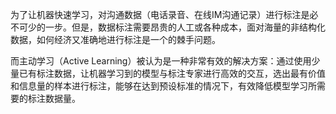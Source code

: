 

<!--
 * @version:
 * @Author:  StevenJokess https://github.com/StevenJokess
 * @Date: 2020-12-03 19:46:14
 * @LastEditors:  StevenJokess https://github.com/StevenJokess
 * @LastEditTime: 2020-12-03 19:47:03
 * @Description:
 * @TODO::
 * @Reference:
-->
为了让机器快速学习，对沟通数据（电话录音、在线IM沟通记录）进行标注是必不可少的一步。但是，数据标注需要昂贵的人工或各种成本，面对海量的非结构化数据，如何经济又准确地进行标注是一个的棘手问题。



而主动学习（Active Learning）被认为是一种非常有效的解决方案：通过使用少量已有标注数据，让机器学习到的模型与标注专家进行高效的交互，选出最有价值和信息量的样本进行标注，能够在达到预设标准的情况下，有效降低模型学习所需要的标注数据量。

[1]: https://www.rcrai.com/newsinfo/450691.html
